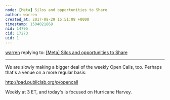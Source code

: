 ```yaml
---
node: [Meta] Silos and opportunities to Share
author: warren
created_at: 2017-08-29 15:51:08 +0000
timestamp: 1504021868
nid: 14795
cid: 17273
uid: 1
---
```




[warren](../profile/warren) replying to: [[Meta] Silos and opportunities to Share](../notes/pdhixenbaugh/08-28-2017/meta-silos-and-opportunities-to-share)

----
We are slowly making a bigger deal of the weekly Open Calls, too. Perhaps that's a venue on a more regular basis:

http://pad.publiclab.org/p/opencall

Weekly at 3 ET, and today's is focused on Hurricane Harvey. 